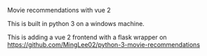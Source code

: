 Movie recommendations with vue 2

This is built in python 3 on a windows machine.

This is adding a vue 2 frontend with a flask wrapper on https://github.com/MingLee02/python-3-movie-recommendations
